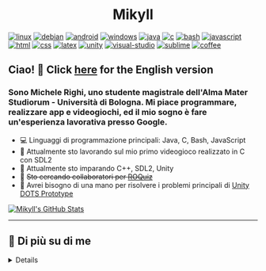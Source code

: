 <p align="center">
  <h1 align="center">Mikyll</h1>
</p>

[![linux][linux-shield]][linux-url]
[![debian][debian-shield]][debian-url]
[![android][android-shield]][android-url]
[![windows][windows-shield]][windows-url]
[![java][java-shield]][java-url]
[![c][c-shield]][c-url]
[![bash][bash-shield]][bash-url]
[![javascript][javascript-shield]][javascript-url]
[![html][html-shield]][html-url]
[![css][css-shield]][css-url]
[![latex][latex-shield]][latex-url]
[![unity][unity-shield]][unity-url]
[![visual-studio][vs-shield]][vs-url]
[![sublime][sublime-shield]][sublime-url]
[![coffee][coffee-shield]][coffee-url]

## Ciao! 👋 Click <a href="https://github.com/mikyll/mikyll/blob/main/README.md">here</a> for the English version

### Sono Michele Righi, uno studente magistrale dell'Alma Mater Studiorum - Università di Bologna. Mi piace programmare, realizzare app e videogiochi, ed il mio sogno è fare un'esperienza lavorativa presso Google.
<p align="left">
<ul>
  <li>💻 Linguaggi di programmazione principali: Java, C, Bash, JavaScript</li>
  <li>🔭 Attualmente sto lavorando sul mio primo videogioco realizzato in C con SDL2</li>
  <li>🌱 Attualmente sto imparando C++, SDL2, Unity</li>
  <li>👯 <del>Sto cercando collaboratori per <a href="https://github.com/mikyll/ROQuiz">ROQuiz</a></del></li>
  <li>🤔 Avrei bisogno di una mano per risolvere i problemi principali di <a href="https://github.com/mikyll/UnityDOTS-Thesis/tree/main/DOTS%20Prototype">Unity DOTS Prototype</a></li>
</ul>
</p>

[![Mikyll's GitHub Stats](https://github-readme-stats.vercel.app/api?username=mikyll&show_icons=true)](https://github.com/mikyll/mikyll)
<!-- <a href="https://twitter.com/Digibatness"><img src="https://github.com/mikyll/mikyll/blob/main/gfx/Mikyll.png" float="right" alt="Mikyll by digibat" width="30%"/></a> -->

-------
## 🧐 Di più su di me
<details>
  
### 🔎 Interessi
- 👾 Sviluppo di videogiochi (SDL2, Unity)
- ❓ Risoluzione di problemi
- 🕹️ Console vintage (GameBoy Advance)
- 🌱 Natura e 🐈 animali, soprattutto gatti e cani

### 👀 Hobby
- ![Dance](https://user-images.githubusercontent.com/56556806/127065104-59b588ad-aacb-46b0-9bd2-a85e55bd0490.gif)Shuffle dance imparata da solo ![grub_dance](https://user-images.githubusercontent.com/56556806/127064887-e11b3ff8-dc00-4f0d-91ee-4a9daf0078c0.gif)
- 🎮 Videogiochi, soprattutto MOBA e FPS. 3 giochi preferiti: League of Legends 5000+ ore, Call of Duty 1000+ ore, Genshin Impact 300+ ore
- 💥 Anime, 3 preferiti: Attack on Titans, Parasyte, My Hero Academia
- 🏐 Amo la pallavolo. Ho fatto calcio per diversi anni ma non mi piaceva molto
- 🏋🏻‍♂️ Mi piace allenarmi e 🏃🏻 correre (specialmente sotto la pioggia 🌧)
<!-- - ♟ Giochi da tavolo e di carte
- 🧩 Rompicapi -->

### 👍 Cose che mi piacciono
- ![Poké_Ball_summary_IV](https://user-images.githubusercontent.com/56556806/127063471-6f67dcff-2d34-4d13-bd3a-b4489c0cbb5f.png)
Amo i PokéMon ![Blaziken Mini](https://user-images.githubusercontent.com/56556806/127063107-e85065bf-5f1f-4f36-af42-c9c4f3dbd51c.gif)
![Groudon Mini](https://user-images.githubusercontent.com/56556806/127063167-70b6f2fd-da9e-48a6-bc67-8e45a8d85ec3.gif)
![Rayquaza Mini](https://user-images.githubusercontent.com/56556806/127063187-8cdd2174-c32b-4c84-a561-7d8887e64120.gif)
![Kyogre Mini](https://user-images.githubusercontent.com/56556806/127063177-f9582683-db38-4be3-8f0d-eacd1ae2ecd3.gif)
![Dialga Mini](https://user-images.githubusercontent.com/56556806/127063158-759ba7e3-593b-4d79-b65e-f650fb0c26c1.gif)
![Torterra Mini](https://user-images.githubusercontent.com/56556806/127063199-95b6a4f9-a2ae-4732-9b22-afdb2de66dda.gif)
- 🎥 Cinema: Excelsior!
- 🎵 Musica: ascolto soprattutto Rock, Pop punk, Metal, Techno, House, DnB. I miei gruppi preferiti sono i *Linkin Park*, i Sum41 e gli OneRepublic. La Trap non è musica. 🥶
- 🐸 Memini e lo shitposting
- ✈ Viaggiare
- 🍟 Cibi preferiti: ❣ cannelloni e 🍣 sushi

### ⚡ Curiosità
- 🌲 Sono allergico a tipo 20 specie di piante e alberi differenti
- 🌙 Mi concentro molto meglio di notte
- 🤔 Ho il tatuaggio di una delle cose che mi piacciono, prova ad indovinare quale!
  
### 🎉 Eventi a cui ho partecipato
- 🎫 Concerti:
  - I-Days, Milano 2017 - Linkin Park, Blink-182, Sum41, Nothing But Thieves, Sick Tamburo
  - Rocks Festival, Milano 2018 - Thirty Seconds to Mars, Mike Shinoda
  - Cocoricò, Riccione 2018 - Hardwell
  - Geox Theater, Padova 2019 - Mike Shinoda
  - Fabrique, Milano 2019 - Skillet, Devour the Day
  - Alcatraz, Milano 2020 - Five Finger Death Punch, Megadeth, Bad Wolves
- Europei dei piccoli stati, 📍 Cipro: ho giocato nel ruolo di libero per San Marino
- Una settimana presso la Atlas Language School, 📍 Dublino

![Meooow](https://user-images.githubusercontent.com/56556806/127066377-355926fa-644e-4d29-bcc0-7dfd8e0d9686.gif)
![Helluva Boss: Moxxie](https://user-images.githubusercontent.com/56556806/127073105-b5c7f4f3-b6ba-4566-873c-dd56bc3f6e98.gif)
![Ganyu](https://user-images.githubusercontent.com/56556806/127134266-78b8cd2d-856b-4cb8-b873-dbb0885ea61a.gif)
![LoL: Viktor](https://user-images.githubusercontent.com/56556806/127073328-3ba60fb8-c277-4bd5-8b5f-f79ef2de5c81.gif)
  
  
<!--[![Top Langs](https://github-readme-stats.vercel.app/api/top-langs/?username=mikyll&layout=compact)](https://github.com/mikyll/mikyll)-->
</details>

<!-- OS -->
[linux-shield]: https://img.shields.io/badge/Linux-FCC624?style=for-the-badge&logo=linux&logoColor=black
[linux-url]: https://www.linux.org/
[debian-shield]: https://img.shields.io/badge/Debian-A81D33?style=for-the-badge&logo=debian&logoColor=white
[debian-url]: https://www.debian.org/
[android-shield]: https://img.shields.io/badge/Android-3DDC84?style=for-the-badge&logo=android&logoColor=white
[android-url]: https://www.android.com/
[windows-shield]: https://img.shields.io/badge/Windows-0078D6?style=for-the-badge&logo=windows&logoColor=white
[windows-url]: https://www.youtube.com/watch?v=zjedLeVGcfE&t=11s
<!-- programming languages -->
[java-shield]: https://img.shields.io/badge/Java-ED8B00?style=for-the-badge&logo=java&logoColor=white
[java-url]: https://www.java.com
[c-shield]: https://img.shields.io/badge/C-00599C?style=for-the-badge&logo=c&logoColor=white
[c-url]: http://www.open-std.org/jtc1/sc22/wg14/
[bash-shield]: https://img.shields.io/badge/Bash_Script-121011?style=for-the-badge&logo=gnu-bash&logoColor=white
[bash-url]: https://www.gnu.org/software/bash/
[javascript-shield]: https://img.shields.io/badge/JavaScript-F7DF1E?style=for-the-badge&logo=javascript&logoColor=black
[javascript-url]: https://www.javascript.com/
[html-shield]: https://img.shields.io/badge/HTML5-E34F26?style=for-the-badge&logo=html5&logoColor=white
[html-url]: https://www.html.it/
[css-shield]: https://img.shields.io/badge/CSS3-1572B6?style=for-the-badge&logo=css3&logoColor=white
[css-url]: https://www.w3schools.com/css/
[latex-shield]: https://img.shields.io/badge/LaTeX-47A141?style=for-the-badge&logo=LaTeX&logoColor=white
[latex-url]: https://www.latex-project.org/
[unity-shield]: https://img.shields.io/badge/Unity-100000?style=for-the-badge&logo=unity&logoColor=white
[unity-url]: https://unity.com/
[vs-shield]: https://img.shields.io/badge/Visual_Studio-5C2D91?style=for-the-badge&logo=visual%20studio&logoColor=white
[vs-url]: https://visualstudio.microsoft.com/
[sublime-shield]: https://img.shields.io/badge/sublime_text-%23575757.svg?&style=for-the-badge&logo=sublime-text&logoColor=important
[sublime-url]: https://www.sublimetext.com/
[coffee-shield]: https://img.shields.io/badge/Buy_Me_A_Coffee-FFDD00?style=for-the-badge&logo=buy-me-a-coffee&logoColor=black
[coffee-url]: https://paypal.me/mikyll98

<!-- more badges: https://badgen.net/ -->
